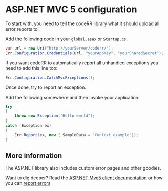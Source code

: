 ASP.NET MVC 5 configuration
===========================

To start with, you need to tell the codeRR library what it should upload all error reports to.

Add the following code in your `global.asax` or `Startup.cs`.

```csharp
var url = new Uri("http://yourServer/coderr/");
Err.Configuration.Credentials(url, "yourAppKey", "yourSharedSecret");
```

If you want codeRR to automatically report all unhandled exceptions you need to add this line too:

```csharp
Err.Configuration.CatchMvcExceptions();
```

Once done, try to report an exception.

Add the following somewhere and then invoke your application:

```csharp
try
{
    throw new Exception("Hello world");
}
catch (Exception ex)
{
    Err.Report(ex, new { SampleData = "Context example"});
}
```

## More information

The ASP.NET library also includes custom error pages and other goodies.

Want to dig deeper? Read the [ASP.NET Mvc5 client documentation](index.md) or how you can [report errors](../../gettingstarted.md)
